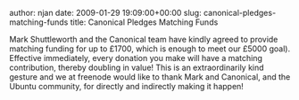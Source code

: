 author: njan
date: 2009-01-29 19:09:00+00:00
slug: canonical-pledges-matching-funds
title: Canonical Pledges Matching Funds

Mark Shuttleworth and the Canonical team have kindly agreed to provide matching funding for up to £1700, which is enough to meet our £5000 goal). Effective immediately, every donation you make will have a matching contribution, thereby doubling in value! This is an extraordinarily kind gesture and we at freenode would like to thank Mark and Canonical, and the Ubuntu community, for directly and indirectly making it happen!



